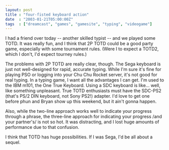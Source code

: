 ```yaml
---
layout: post
title : "four-fisted keyboard action"
date  : "2003-01-21T05:00:00Z"
tags  : ["dreamcast", "games", "gamesite", "typing", "videogame"]
---
```

I had a friend over today -- another skilled typist -- and we played some TOTD.  It was really fun, and I think that 2P TOTD could be a good party game, especially with some tournament rules.  (Were I to expect a TOTD2, which I don't, I'd expect tourney rules.)

The problems with 2P TOTD are really clear, though.  The Sega keyboard is just not well-designed for rapid, accurate typing.  While I'm sure it's fine for playing PSO or logging into your Chu Chu Rocket server, it's not good for real typing.  In a typing game, I want all the advantages I can get.  I'm used to the IBM m101, the One True Keyboard.  Using a SDC keyboard is like... well, like something unpleasant.  True TOTD enthusiasts must have the SDC-PS2 (that's PS/2 DIN keyboard, not Sony PS2!) adapter.  I'd love to get one before phun and Bryan show up this weekend, but it ain't gonna happen.

Also, while the two-line approach works well to indicate your progress through a phrase, the three-line approach for indicating your progress  /and your partner's/ is not so hot.  It was distracting, and I lost huge amounts of performance due to that confusion.  

I think that TOTD has huge possibilities.  If I was Sega, I'd be all about a sequel.

